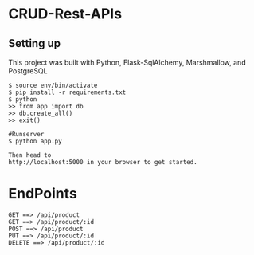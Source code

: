 # CRUD-Rest-APIs

## Setting up
This project was built with Python, Flask-SqlAlchemy, Marshmallow, and PostgreSQL

```
$ source env/bin/activate
$ pip install -r requirements.txt
$ python
>> from app import db
>> db.create_all()
>> exit()

#Runserver
$ python app.py

Then head to
http://localhost:5000 in your browser to get started.
```

# EndPoints
```
GET ==> /api/product
GET ==> /api/product/:id
POST ==> /api/product
PUT ==> /api/product/:id
DELETE ==> /api/product/:id
```
